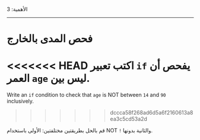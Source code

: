 الأهمية: 3

---

# فحص المدى بالخارج

<<<<<<< HEAD
اكتب تعبير `if` يفحص أن العمر `age` ليس بين.
=======
Write an `if` condition to check that `age` is NOT between `14` and `90` inclusively.
>>>>>>> dccca58f268ad6d5a6f2160613a8ea3c5cd53a2d

قم بالحل بطريقتين مختلفتين: الأولى باستخدام NOT `!` والثانية بدونها.
